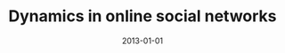 ---
title: "Dynamics in online social networks"
collection: publications
date: 2013-01-01
year: 2013
venue: 'In Dynamics On and Of Complex Networks, Volume 2'
paperurl: 'http://arxiv.org/abs/1210.0808'
resourceslug: no_resource
authors: 'P.A. Grabowicz, J.J. Ramasco, V.M. Eguiluz'
---